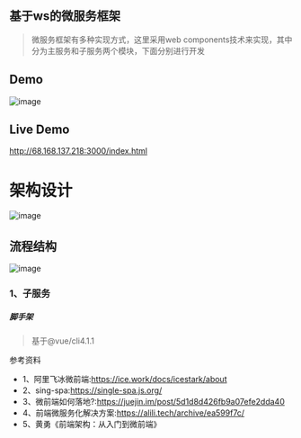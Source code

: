 ## 基于ws的微服务框架
> 微服务框架有多种实现方式，这里采用web components技术来实现，其中分为主服务和子服务两个模块，下面分别进行开发
## Demo
![image](http://68.168.137.218:3000/demo/demo.gif)

## Live Demo
http://68.168.137.218:3000/index.html

# 架构设计
![image](http://68.168.137.218:3000/demo/design.png)

## 流程结构
![image](http://68.168.137.218:3000/demo/flu.png)


### 1、子服务
##### 脚手架
> 基于@vue/cli4.1.1


参考资料
+ 1、阿里飞冰微前端:https://ice.work/docs/icestark/about
+ 2、sing-spa:https://single-spa.js.org/ 
+ 3、微前端如何落地?:https://juejin.im/post/5d1d8d426fb9a07efe2dda40
+ 4、前端微服务化解决方案:https://alili.tech/archive/ea599f7c/
+ 5、黄勇《前端架构：从入门到微前端》